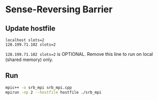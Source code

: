 # Sense-Reversing Barrier

## Update hostfile
```
localhost slots=2
128.199.71.102 slots=2
```

`128.199.71.102 slots=2` is OPTIONAL. Remove this line to run on local (shared memory) only.

## Run

```bash
mpic++ -o srb_mpi srb_mpi.cpp
mpirun -np 2 --hostfile hostfile ./srb_mpi
```

